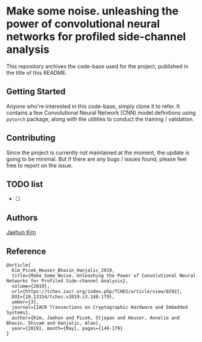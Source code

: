 # Make some noise. unleashing the power of convolutional neural networks for profiled side-channel analysis

This repository archives the code-base used for the project, published in the title of this README.


## Getting Started

Anyone who're interested in this code-base, simply clone it to refer. It contains a few Convolutional Neural Network (CNN) model definitions using `pytorch` package, along with the utilities to conduct the training / validation.


## Contributing

Since the project is currently not maintained at the moment, the update is going to be minimal. But if there are any bugs / issues found, please feel free to report on the issue.


## TODO list

- [ ] 

## Authors

[Jaehun Kim](mailto:j.h.kim@tudelft.nl)


## Reference

```
@article{
  Kim_Picek_Heuser_Bhasin_Hanjalic_2019,
  title={Make Some Noise. Unleashing the Power of Convolutional Neural Networks for Profiled Side-channel Analysis},
  volume={2019},
  url={https://tches.iacr.org/index.php/TCHES/article/view/8292},
  DOI={10.13154/tches.v2019.i3.148-179},
  umber={3},
  journal={IACR Transactions on Cryptographic Hardware and Embedded Systems},
  author={Kim, Jaehun and Picek, Stjepan and Heuser, Annelie and Bhasin, Shivam and Hanjalic, Alan},
  year={2019}, month={May}, pages={148-179}
}
```
